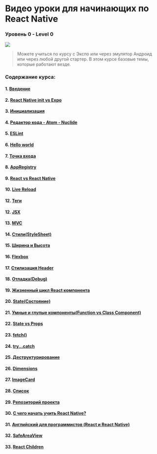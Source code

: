 #  Bидео уроки для начинающих по React Native 
### Уровень 0 - Level 0 

<img src="./init.gif" >

> Можете учиться по курсу с Экспо или через эмулятор Андроид или через любой другой стартер. В этом курсе базовые темы, которые работают везде.

### Содержание курса:

#### 1. [Введение](https://youtu.be/tz_pOxQFcdo)

#### 2. [React Native init vs Expo](https://youtu.be/r8BG3JPS8LI)

#### 3. [Инициализация](https://youtu.be/2qqyDTy4HBs)

#### 4. [Редактор кода - Atom - Nuclide](https://youtu.be/IUvoqkFTc-c)

#### 5. [ESLint](https://youtu.be/9M8vC80Qi2o)

#### 6. [Hello world](https://youtu.be/has8w-mzVSM)

#### 7. [Точка входа](https://youtu.be/Iw8tKp0ALkA)

#### 8. [AppRegistry](https://youtu.be/IHThgXE5U1c)

#### 9. [React vs React Native](https://youtu.be/QdJGtUfkvfA)

#### 10. [Live Reload](https://youtu.be/uISgghCjL38)

#### 12. [Теги](https://youtu.be/SZg_jgnc7Xw)

#### 12. [JSX](https://youtu.be/fg_YpbzRHmQ)

#### 13. [MVC](https://youtu.be/PQV4J-pOHPw)

#### 14. [Стили(StyleSheet)](https://youtu.be/vZpjqARPhFA)

#### 15. [Ширина и Высота](https://youtu.be/XehdxK1jkFk)

#### 16. [Flexbox](https://youtu.be/PF1kzcGdN7E)

#### 17. [Стилизация Header](https://youtu.be/dPynUHhrsB0)

#### 18. [Отладка(Debug)](https://youtu.be/7tb8JE0-yb4)

#### 19. [Жизненный цикл React компонента](https://youtu.be/4xjWX3oRQoc)

#### 20. [State(Состояние)](https://youtu.be/4sRGK632S5I)

#### 21. [Умные и глупые компоненты(Function vs Class Component)](https://youtu.be/S2hQ_Tu39jo)

#### 22. [State vs Props](https://youtu.be/vYuHeYxaJQU)

#### 23. [fetch()](https://youtu.be/MHCrQExp3S4)

#### 24. [try...catch](https://youtu.be/fr1TK-sMKww)

#### 25. [Деструктурирование](https://youtu.be/z2cAFj7hfXU)

#### 26. [Dimensions](https://youtu.be/Hjomif085Ec)

#### 27. [ImageCard](https://youtu.be/anVgDcngW8I)

#### 28. [Список](https://youtu.be/EVOJpfQU3zE)

#### 29. [Репозиторий проекта](https://youtu.be/Uqhh9l_ImLg)

#### 30. [C чего начать учить React Native?](https://youtu.be/o8H-jcFtm5Q)

#### 31. [Английский для программистов (React и React Native)](https://youtu.be/pXfH8ItPGMI)

#### 32. [SafeAreaView](https://youtu.be/8GwKno9vUyo)

#### 33. [React Children](https://youtu.be/TL65kwAL0bE)
